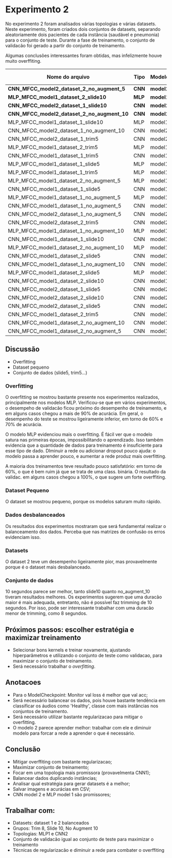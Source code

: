 # Experimento 2

No experimento 2 foram analisados várias topologias e várias datasets. Neste experimento, foram criados dois conjuntos de datasets, separando aleatoriamente dois pacientes de cada instância (saudável e pneumonia) para o conjunto de teste. Durante a fase de treinamento, o conjunto de validacão foi gerado a partir do conjunto de treinamento.

Algumas conclusões interessantes foram obtidas, mas infelizmente houve muito overffiting.

|  Nome do arquivo | Tipo | Modelo | Tipo e Modelo | Dataset | Grupo | Durac. | Acc | Val acc | Test acc |
| --- | --- | --- | --- | --- | --- | --- | --- | --- | --- |
|  **CNN_MFCC_model2_dataset_2_no_augment_5** | **CNN** | **model2** | **CNNmodel2** | **dataset2** | **no_augment_5** | **5** | **1,00** | **0,67** | **0,81** |
|  **MLP_MFCC_model1_dataset_2_slide10** | **MLP** | **model1** | **MLPmodel1** | **dataset2** | **slide10** | **10** | **1,00** | **0,90** | **0,79** |
|  **CNN_MFCC_model2_dataset_1_slide10** | **CNN** | **model2** | **CNNmodel2** | **dataset1** | **slide10** | **10** | **1,00** | **1,00** | **0,77** |
|  **CNN_MFCC_model2_dataset_2_no_augment_10** | **CNN** | **model2** | **CNNmodel2** | **dataset2** | **no_augment_10** | **10** | **1,00** | **0,67** | **0,75** |
|  MLP_MFCC_model1_dataset_1_slide10 | MLP | model1 | MLPmodel1 | dataset1 | slide10 | 10 | 1,00 | 0,99 | 0,64 |
|  CNN_MFCC_model2_dataset_1_no_augment_10 | CNN | model2 | CNNmodel2 | dataset1 | no_augment_10 | 10 | 1,00 | 0,85 | 0,63 |
|  CNN_MFCC_model2_dataset_1_trim5 | CNN | model2 | CNNmodel2 | dataset1 | trim5 | 5 | 0,97 | 0,86 | 0,63 |
|  MLP_MFCC_model1_dataset_2_trim5 | MLP | model1 | MLPmodel1 | dataset2 | trim5 | 5 | 1,00 | 0,97 | 0,60 |
|  CNN_MFCC_model1_dataset_1_trim5 | CNN | model1 | CNNmodel1 | dataset1 | trim5 | 5 | 1,00 | 1,00 | 0,60 |
|  MLP_MFCC_model1_dataset_1_slide5 | MLP | model1 | MLPmodel1 | dataset1 | slide5 | 5 | 1,00 | 0,97 | 0,60 |
|  MLP_MFCC_model1_dataset_1_trim5 | MLP | model1 | MLPmodel1 | dataset1 | trim5 | 5 | 1,00 | 0,89 | 0,60 |
|  MLP_MFCC_model1_dataset_2_no_augment_5 | MLP | model1 | MLPmodel1 | dataset2 | no_augment_5 | 5 | 1,00 | 0,83 | 0,56 |
|  CNN_MFCC_model1_dataset_1_slide5 | CNN | model1 | CNNmodel1 | dataset1 | slide5 | 5 | 1,00 | 1,00 | 0,56 |
|  MLP_MFCC_model1_dataset_1_no_augment_5 | MLP | model1 | MLPmodel1 | dataset1 | no_augment_5 | 5 | 1,00 | 0,55 | 0,55 |
|  CNN_MFCC_model1_dataset_1_no_augment_5 | CNN | model1 | CNNmodel1 | dataset1 | no_augment_5 | 5 | 1,00 | 1,00 | 0,54 |
|  CNN_MFCC_model2_dataset_1_no_augment_5 | CNN | model2 | CNNmodel2 | dataset1 | no_augment_5 | 5 | 1,00 | 0,92 | 0,54 |
|  CNN_MFCC_model2_dataset_2_trim5 | CNN | model2 | CNNmodel2 | dataset2 | trim5 | 5 | 0,94 | 1,00 | 0,54 |
|  MLP_MFCC_model1_dataset_1_no_augment_10 | MLP | model1 | MLPmodel1 | dataset1 | no_augment_10 | 10 | 1,00 | 0,92 | 0,54 |
|  CNN_MFCC_model1_dataset_1_slide10 | CNN | model1 | CNNmodel1 | dataset1 | slide10 | 10 | 1,00 | 1,00 | 0,53 |
|  MLP_MFCC_model1_dataset_2_no_augment_10 | MLP | model1 | MLPmodel1 | dataset2 | no_augment_10 | 10 | 1,00 | 0,83 | 0,50 |
|  CNN_MFCC_model1_dataset_2_slide5 | CNN | model1 | CNNmodel1 | dataset2 | slide5 | 5 | 1,00 | 1,00 | 0,46 |
|  CNN_MFCC_model1_dataset_1_no_augment_10 | CNN | model1 | CNNmodel1 | dataset1 | no_augment_10 | 10 | 1,00 | 1,00 | 0,45 |
|  MLP_MFCC_model1_dataset_2_slide5 | MLP | model1 | MLPmodel1 | dataset2 | slide5 | 5 | 1,00 | 0,89 | 0,45 |
|  CNN_MFCC_model1_dataset_2_slide10 | CNN | model1 | CNNmodel1 | dataset2 | slide10 | 10 | 1,00 | 1,00 | 0,44 |
|  CNN_MFCC_model2_dataset_1_slide5 | CNN | model2 | CNNmodel2 | dataset1 | slide5 | 5 | 1,00 | 1,00 | 0,42 |
|  CNN_MFCC_model2_dataset_2_slide10 | CNN | model2 | CNNmodel2 | dataset2 | slide10 | 10 | 1,00 | 1,00 | 0,41 |
|  CNN_MFCC_model2_dataset_2_slide5 | CNN | model2 | CNNmodel2 | dataset2 | slide5 | 5 | 1,00 | 1,00 | 0,38 |
|  CNN_MFCC_model1_dataset_2_trim5 | CNN | model1 | CNNmodel1 | dataset2 | trim5 | 5 | 1,00 | 1,00 | 0,37 |
|  CNN_MFCC_model1_dataset_2_no_augment_10 | CNN | model1 | CNNmodel1 | dataset2 | no_augment_10 | 10 | 1,00 | 1,00 | 0,25 |
|  CNN_MFCC_model1_dataset_2_no_augment_5 | CNN | model1 | CNNmodel1 | dataset2 | no_augment_5 | 5 | 1,00 | 1,00 | 0,18 |

## Discussão

- Overfitting
- Dataset pequeno
- Conjunto de dados (slide5, trim5...)

### Overfitting

O overfitting se mostrou bastante presente nos experimentos realizados, principalmente nos modelos MLP. Verificou-se que em vários experimentos, o desempeho de validacão ficou próximo do desempenho de treinamento, e em alguns casos chegou a mais de 90% de acurácia. Em geral, o desempenho do teste se mostrou ligeiramente inferior, em torno de 60% e 70% de acurácia. 

O modelo MLP evidenciou mais o overfitting. É fácil ver que o modelo satura nas primeiras épocas, impossibilitando o aprendizado. Isso também evidencia que a quantidade de dados para treinamento é insuficiente para esse tipo de dado. DIminuir a rede ou adicionar dropout pouco ajuda: o modelo passa a aprender pouco, e aumentar a rede produz mais overfitting.

A maioria dos treinamentos teve resultado pouco satisfatório: em torno de 60%, o que é bem ruim já que se trata de uma class. binária. O resultado da validac. em alguns casos chegou a 100%, o que sugere um forte overffiting.

### Dataset Pequeno

O dataset se mostrou pequeno, porque os modelos saturam muito rápido.

### Dados desbalanceados

Os resultados dos experimentos mostraram que será fundamental realizar o balanceamento dos dados. Perceba que nas matrizes de confusão os erros evidenciam isso.

### Datasets

O dataset 2 teve um desempenho ligeiramente pior, mas provavelmente porque é o dataset mais desbalanceado.

### Conjunto de dados

10 segundos parece ser melhor, tanto slide10 quanto no_augment_10 tiveram resultados melhores. Os experimentos sugerem que uma duracão maior é mais adequada, entretanto, não é possível faz trimming de 10 segundos. Por isso, pode ser interessante trabalhar com uma duracão menor de trimming, como 8 segundos. 

## Próximos passos: escolher estratégia e maximizar treinamento

- Selecionar bons kernels e treinar novamente, ajustando hiperparâmetros e utilizando o conjunto de teste como validacao, para maximizar o conjunto de treinamento. 
- Será necessário trabalhar o _overfitting_.

## Anotacoes

- Para o ModelCheckpoint: Monitor val loss é melhor que val acc;
- Será necessário balancear os dados, pois houve bastante tendência em classificar os áudios como 'Healthy', classe com mais instâncias nos conjuntos de treinamento.
- Será necessário utilizar bastante regularizacao para mitigar o overfitting.
- O modelo 2 parece aprender melhor: trabalhar com ele e diminuir modelo para forcar a rede a aprender o que é necessário.

## Conclusão

- Mitigar overffiting com bastante regularizacao;
- Maximizar conjunto de treinamento;
- Focar em uma topologia mais promissora (provavelmenta CNN1);
- Balancear dados duplicando instâncias;
- Analisar qual estratégia para gerar datasets é a melhor;
- Salvar imagens e acurácias em CSV;
- CNN model 2 e MLP model 1 são promissores;

## Trabalhar com:

- Datasets: dataset 1 e 2 balanceados
- Grupos: Trim 8, Slide 10, No Augment 10
- Topologias: MLP1 e CNN2
- Conjunto de validacão igual ao conjunto de teste para maximizar o treinamento
- Técnicas de regularizacão e diminuir a rede para combater o overffiting
